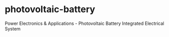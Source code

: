 # photovoltaic-battery
Power Electronics &amp; Applications - Photovoltaic Battery Integrated Electrical System
